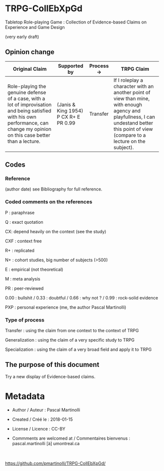 # TRPG-CollEbXpGd
Tabletop Role-playing Game : Collection of Evidence-based Claims on Experience and Game Design

(very early draft)



## Opinion change

| Original Claim | Supported by | Process -> | TRPG Claim |
| --- | --- | --- | --- |
| Role-playing the genuine defense of a case, with a lot of improvisation and being satisfied with his own performance, can change my opinion on this case better than a lecture. | (Janis & King 1954) P CX R+ E PR 0.99 | Transfer | If I roleplay a character with an another point of view than mine, with enough agency and playfullness, I can undestand better this point of view (compare to a lecture on the subject).|


## Codes

### Reference

(author date) see Bibliography for full reference.

### Coded comments on the references

P : paraphrase

Q : exact quotation 

CX: depend heavily on the context (see the study)

CXF : context free

R+ : replicated

N+ : cohort studies, big number of subjects (>500)

E : empirical (not theoretical)

M : meta analysis

PR : peer-reviewed

0.00 : bullshit / 0.33 : doubtful / 0.66 : why not ? / 0.99 : rock-solid evidence

PXP : personal experience (me, the author Pascal Martinolli)

### Type of process

Transfer : using the claim from one context to the context of TRPG

Generalization : using the claim of a very specific study to TRPG

Specialization : using the claim of a very broad field and apply it to TRPG


## The purpose of this document

Try a new display of Evidence-based claims. 

# Metadata

* Author / Auteur : Pascal Martinolli

* Created / Créé le : 2018-01-15

* License / Licence : CC-BY

* Commments are welcomed at / Commentaires bienvenus : pascal.martinolli [à] umontreal.ca

\
\
https://github.com/pmartinolli/TRPG-CollEbXpGd/
